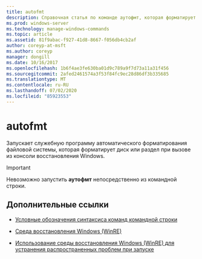 ```yaml
---
title: autofmt
description: Справочная статья по команде аутофмт, которая форматирует диск или раздел при вызове из консоли восстановления Windows.
ms.prod: windows-server
ms.technology: manage-windows-commands
ms.topic: article
ms.assetid: 81f9abac-f927-41d8-8667-f056db4cb2af
author: coreyp-at-msft
ms.author: coreyp
manager: dongill
ms.date: 10/16/2017
ms.openlocfilehash: 1b6f4ae3fe630ba01d9c789a9f7d73a11a31f456
ms.sourcegitcommit: 2afed2461574a3f53f84fc9ec28d86df3b335685
ms.translationtype: MT
ms.contentlocale: ru-RU
ms.lasthandoff: 07/02/2020
ms.locfileid: "85923553"
---
```

# <a name="autofmt"></a>autofmt

Запускает служебную программу автоматического форматирования файловой системы, которая форматирует диск или раздел при вызове из консоли восстановления Windows.

> [!IMPORTANT]
> Невозможно запустить **аутофмт** непосредственно из командной строки.

## <a name="additional-references"></a>Дополнительные ссылки

- [Условные обозначения синтаксиса команд командной строки](command-line-syntax-key.md)

- [Среда восстановления Windows (WinRE)](https://docs.microsoft.com/windows-hardware/manufacture/desktop/windows-recovery-environment--windows-re--technical-reference)

- [Использование среды восстановления Windows (WinRE) для устранения распространенных проблем при запуске](https://support.microsoft.com/help/4026030/how-to-use-windows-recovery-environment-winre-to-troubleshoot-common-s)
